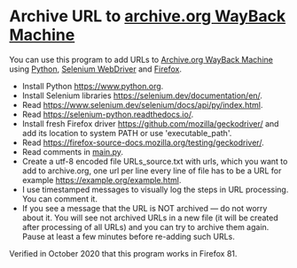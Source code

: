 # Archive URL to [archive.org WayBack Machine](https://archive.org/web/)

You can use this program to add URLs to [Archive.org WayBack Machine](https://archive.org/web/) using [Python](https://www.python.org/), [Selenium WebDriver](https://www.selenium.dev/) and [Firefox](https://www.mozilla.org/en-US/firefox/new/).

* Install Python <https://www.python.org>.
* Install Selenium libraries <https://selenium.dev/documentation/en/>.
* Read <https://www.selenium.dev/selenium/docs/api/py/index.html>.
* Read <https://selenium-python.readthedocs.io/>.
* Install fresh Firefox driver <https://github.com/mozilla/geckodriver/> and add its location to system PATH or use 'executable_path'.
* Read <https://firefox-source-docs.mozilla.org/testing/geckodriver/>.
* Read comments in [main.py](main.py).
* Create a utf-8 encoded file URLs_source.txt with urls, which you want to add to archive.org, one url per line every line of file has to be a URL for example <https://example.org/example.html>.
* I use timestamped messages to visually log the steps in URL processing. You can comment it.
* If you see a message that the URL is NOT archived — do not worry about it. You will see not archived URLs in a new file (it will be created after processing of all URLs) and you can try to archive them again. Pause at least a few minutes before re-adding such URLs.

Verified in October 2020 that this program works in Firefox 81.
